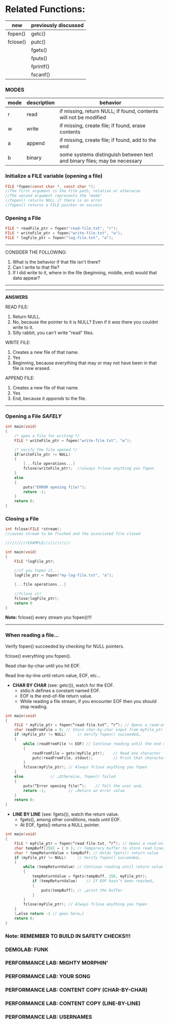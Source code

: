 # Related Functions:

|new|previously discussed|
|---|---|
|fopen()|getc()|
|fclose()|putc()|
||fgets()|
||fputs()|
||fprintf()|
||fscanf()|


### MODES

|mode|description|behavior|
|---|---|---|
|r|read|if missing, return NULL; if found, contents will not be modified|
|w|write|if missing, create file; if found, erase contents|
|a|append|if missing, create file; if found, add to the end|
|b|binary|some systems distinguish between text and binary files; may be necessary|

### Initialize a FILE variable (opening a file)
```c
FILE *fopen(const char *, const char *);
//The first argument is the file path, relative or otherwise
//The second argument represents the "mode"
//fopen() returns NULL if there is an error
//fopen() returns a FILE pointer on success
```

### Opening a File
```c
FILE * readFile_ptr = fopen("read-file.txt", "r"); 
FILE * writeFile_ptr = fopen("write-file.txt", "w");
FILE * logFile_ptr = fopen("log-file.txt", "a");
```
---
CONSIDER THE FOLLOWING:
1. What is the behavior if that file isn't there?
2. Can I write to that file?
3. If I did write to it, where in the file (beginning, middle, end) would that data appear?


---
---
**ANSWERS**

READ FILE:
1. Return NULL.
2. No, because the pointer to it is NULL? Even if it *was* there you couldnt write to it.
3. Silly rabbit, you can't write "read" files.

WRITE FILE:
1. Creates a new file of that name.
2. Yes
3. Beginning, because everything that may or may not have been in that file is now erased.

APPEND FILE:
1. Creates a new file of that name.
2. Yes
3. End, because it *appends* to the file.
---

### Opening a File *SAFELY*
```c
int main(void)
{
    /* open a file for writing */
    FILE * writeFile_ptr = fopen("write-file.txt", "w");

    /* verify the file opened */
    if(writeFile_ptr != NULL)
    {
        [...file operations...]
        fclose(writeFile_ptr);  //always fclose anything you fopen
    }
    else
    {
        puts("ERROR opening file!");
        return -1;
    }
    return 0;
}
```
### Closing a File
```c
int fclose(FILE *stream);
//causes stream to be flushed and the associated file closed

//////////EXAMPLE////////////

int main(void)
{
    FILE *logFile_ptr;
    
    //if you fopen it...
    logFile_ptr = fopen("my-log-file.txt", "a");

    [...file operations...]
    
    //fclose it!
    fclose(logFile_ptr);
    return 0
}
```
**Note:** fclose() every stream you fopen()!!!

---

### When reading a file...


Verify fopen() succeeded by checking for NULL pointers.

fclose() everything you fopen().

Read char-by-char until you hit EOF.

Read line-by-line until return value, EOF, etc...


* **CHAR BY CHAR** (see: getc()), watch for the EOF.
    * stdio.h defines a constant named EOF.
    * EOF is the end-of-file return value.
    * While reading a file stream, if you encounter EOF then you should stop reading.
```c
int main(void)
{
    FILE * myFile_ptr = fopen(“read-file.txt”, “r”); // Opens a read-only file
    char readFromFile = 0; // Store char-by-char input from myFile_ptr
    if (myFile_ptr != NULL) 	// Verify fopen() succeeded… 
    {
        while (readFromFile != EOF) // Continue reading until the end of file
        {
            readFromFile = getc(myFile_ptr); 	// Read one character
            putc(readFromFile, stdout); 		// Print that character
        }
        fclose(myFile_ptr); // Always fclose anything you fopen
    }
    else 			// …Otherwise, fopen() failed
    {
        puts(“Error opening file!”); 	// Tell the user and…
        return -1;			// …Return an error value
    }
    return 0;
}
```

* **LINE BY LINE** (see: fgets()), watch the return value.
    * fgets(), among other conditions, reads until EOF.
    * At EOF, fgets() returns a NULL pointer.
```c
int main(void)
{
    FILE * myFile_ptr = fopen(“read-file.txt, “r”); // Opens a read-only file
    char tempBuff[256] = { 0 };	// Temporary buffer to store read lines
    char * tempReturnValue = tempBuff; // Holds fgets() return value
    if (myFile_ptr != NULL) 	// Verify fopen() succeeded… 
    {
        while (tempReturnValue) // Continue reading until return value is NULL
        {
            tempReturnValue = fgets(tempBuff, 256, myFile_ptr);
            if (tempReturnValue) 	// If EOF hasn’t been reached…
            {
                puts(tempBuff);	// …print the buffer
            }
        }
        fclose(myFile_ptr); // Always fclose anything you fopen
    }
    […else return -1 // goes here…]
    return 0;
}
```
### Note: REMEMBER TO BUILD IN SAFETY CHECKS!!!

### DEMOLAB: FUNK

### PERFORMANCE LAB: MIGHTY MORPHIN'

### PERFORMANCE LAB: YOUR SONG

### PERFORMANCE LAB: CONTENT COPY (CHAR-BY-CHAR)

### PERFORMANCE LAB: CONTENT COPY (LINE-BY-LINE)

### PERFORMANCE LAB: USERNAMES
